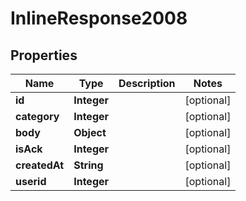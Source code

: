 # InlineResponse2008

## Properties
Name | Type | Description | Notes
------------ | ------------- | ------------- | -------------
**id** | **Integer** |  |  [optional]
**category** | **Integer** |  |  [optional]
**body** | **Object** |  |  [optional]
**isAck** | **Integer** |  |  [optional]
**createdAt** | **String** |  |  [optional]
**userid** | **Integer** |  |  [optional]
